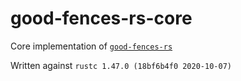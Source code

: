 # good-fences-rs-core

Core implementation of [`good-fences-rs`](https://github.com/Adjective-Object/good-fences.rs)

Written against `rustc 1.47.0 (18bf6b4f0 2020-10-07)`
